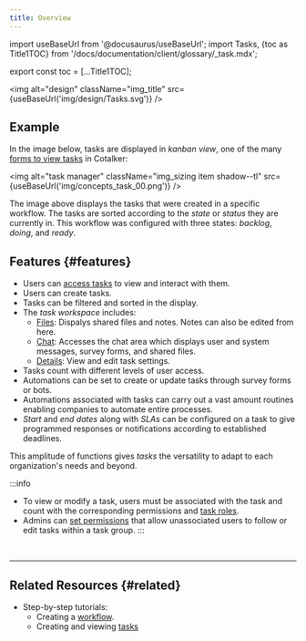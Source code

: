 ```yaml
---
title: Overview
---
```

import useBaseUrl from '@docusaurus/useBaseUrl'; 
import Tasks, {toc as Title1TOC} from '/docs/documentation/client/glossary/_task.mdx';

export const toc = [...Title1TOC];

<img alt="design" className="img_title" src={useBaseUrl('img/design/Tasks.svg')} />
<br/>

<Tasks/>

## Example

In the image below, tasks are displayed in _kanban view_, one of the many [forms to view tasks](/docs/documentation/client/tasks/taskview) in Cotalker:

<img alt="task manager" className="img_sizing item shadow--tl" src={useBaseUrl('img/concepts_task_00.png')} />
<br/>

The image above displays the tasks that were created in a specific workflow. The tasks are sorted according to the _state_ or _status_ they are currently in. This workflow was configured with three states: _backlog_, _doing_, and _ready_.


## Features {#features}

- Users can [access tasks](/docs/documentation/client/tasks/access_task) to view and interact with them.
- Users can create tasks.
- Tasks can be filtered and sorted in the display. 
- The _task workspace_ includes:  
    - [Files](/docs/documentation/client/tasks/task_notes): Dispalys shared files and notes. Notes can also be edited from here. 
    - [Chat](/docs/documentation/client/tasks/task_chat): Accesses the chat area which displays user and system messages, survey forms, and shared files.
    - [Details](/docs/documentation/client/tasks/task_details): View and edit task settings.
- Tasks count with different levels of user access.
- Automations can be set to create or update tasks through survey forms or bots.
- Automations associated with tasks can carry out a vast amount routines enabling companies to automate entire processes.
- _Start_ and _end dates_ along with _SLAs_ can be configured on a task to give programmed responses or notifications according to established deadlines.

This amplitude of functions gives _tasks_ the versatility to adapt to each organization's needs and beyond.
 

:::info
- To view or modify a task, users must be associated with the task and count with the corresponding permissions and [task roles](#user-roles).
- Admins can [set permissions](/docs/documentation/api/tasks/#task-permissions-for-unassigned-users) that allow unassociated users to follow or edit tasks within a task group.
:::

<br/>

---
## Related Resources {#related}
- Step-by-step tutorials:
  - Creating a [workflow](/docs/tutorials/basic/create_state_machines).
  - Creating and viewing [tasks](/docs/tutorials/basic/tutorial_taskview)
